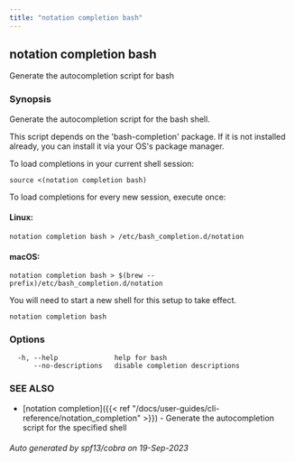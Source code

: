 ```yaml
---
title: "notation completion bash"
---
```


## notation completion bash

Generate the autocompletion script for bash

### Synopsis

Generate the autocompletion script for the bash shell.

This script depends on the 'bash-completion' package.
If it is not installed already, you can install it via your OS's package manager.

To load completions in your current shell session:

	source <(notation completion bash)

To load completions for every new session, execute once:

#### Linux:

	notation completion bash > /etc/bash_completion.d/notation

#### macOS:

	notation completion bash > $(brew --prefix)/etc/bash_completion.d/notation

You will need to start a new shell for this setup to take effect.


```
notation completion bash
```

### Options

```
  -h, --help              help for bash
      --no-descriptions   disable completion descriptions
```

### SEE ALSO

* [notation completion]({{< ref "/docs/user-guides/cli-reference/notation_completion" >}})	 - Generate the autocompletion script for the specified shell

###### Auto generated by spf13/cobra on 19-Sep-2023
